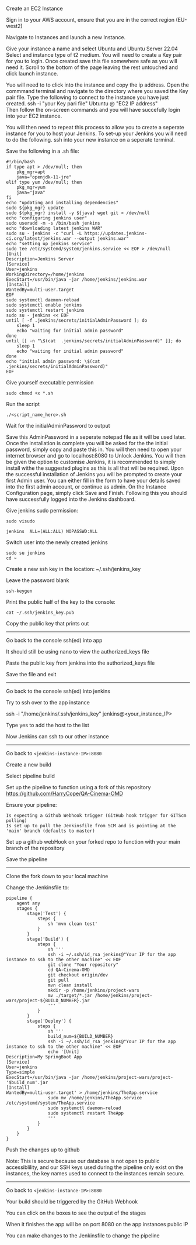 Create an EC2 Instance

Sign in to your AWS account, ensure that you are in the correct region (EU-west2)

Navigate to Instances and launch a new Instance.

Give your instance a name and select Ubuntu and Ubuntu Server 22.04
Select and instance type of t2 medium.
You will need to create a Key pair for you to login.  Once created save this file somewhere safe as you will need it.
Scroll to the bottom of the page leaving the rest untouched and click launch instance.

Yuo will need to to click into the instance and copy the ip address.
Open the commmand terminal and navigate to the directory where you saved the Key pair file.
Type the following to connect to the instance you have just created. ssh -i "your Key pari file" Ubtuntu @ "EC2 IP address"   
Then follow the on-screen commands and you will have succefully login into your EC2 instance.

You will then need to repeat this process to allow you to create a seperate instance for you to host your Jenkins.
To set-up your Jenkins you will need to do the following.
ssh into your new instance on a seperate terminal.

Save the following in a .sh file:

```
#!/bin/bash
if type apt > /dev/null; then
    pkg_mgr=apt
    java="openjdk-11-jre"
elif type yum /dev/null; then
    pkg_mgr=yum
    java="java"
fi
echo "updating and installing dependencies"
sudo ${pkg_mgr} update
sudo ${pkg_mgr} install -y ${java} wget git > /dev/null
echo "configuring jenkins user"
sudo useradd -m -s /bin/bash jenkins
echo "downloading latest jenkins WAR"
sudo su - jenkins -c "curl -L https://updates.jenkins-ci.org/latest/jenkins.war --output jenkins.war"
echo "setting up jenkins service"
sudo tee /etc/systemd/system/jenkins.service << EOF > /dev/null
[Unit]
Description=Jenkins Server
[Service]
User=jenkins
WorkingDirectory=/home/jenkins
ExecStart=/usr/bin/java -jar /home/jenkins/jenkins.war
[Install]
WantedBy=multi-user.target
EOF
sudo systemctl daemon-reload
sudo systemctl enable jenkins
sudo systemctl restart jenkins
sudo su - jenkins << EOF
until [ -f .jenkins/secrets/initialAdminPassword ]; do
    sleep 1
    echo "waiting for initial admin password"
done
until [[ -n "\$(cat  .jenkins/secrets/initialAdminPassword)" ]]; do
    sleep 1
    echo "waiting for initial admin password"
done
echo "initial admin password: \$(cat .jenkins/secrets/initialAdminPassword)"
EOF
```	
Give yourself executable permission

```
sudo chmod +x *.sh
```

Run the script

```
./<script_name_here>.sh
```

Wait for the initialAdminPassword to output

Save this AdminPassword in a seperate notepad file as it will be used later.
Once the installation is complete you will be asked for the the initial password, simply copy and paste this in.
You will then need to open your internet browser and go to localhost:8080 to Unlock Jenkins.
You will then be given the option to customise Jenkins, it is recommended to simply install withe the suggested plugins as this is all that will be required.
Upon the successful installation of Jenkins you will be prompted to create your first Admin user.
You can either fill in the form to have your details saved into the first admin account, or continue as admin.
On the Instance Configuration page, simply click Save and Finish.
Following this you should have successfully logged into the Jenkins dashboard.

Give jenkins sudo permission:

```
sudo visudo
```

```
jenkins  ALL=(ALL:ALL) NOPASSWD:ALL
```

Switch user into the newly created jenkins

```
sudo su jenkins
cd ~
```

Create a new ssh key in the location: ~/.ssh/jenkins_key

Leave the password blank

```
ssh-keygen
```

Print the public half of the key to the console:

```
cat ~/.ssh/jenkins_key.pub
```

Copy the public key that prints out

--------------------------------------------------------------------------------

Go back to the console ssh(ed) into app

It should still be using nano to view the authorized_keys file

Paste the public key from jenkins into the authorized_keys file

Save the file and exit

--------------------------------------------------------------------------------

Go back to the console ssh(ed) into jenkins

Try to ssh over to the app instance 

ssh -i "/home/jenkins/.ssh/jenkins_key" jenkins@<your_instance_IP>

Type yes to add the host to the list

Now Jenkins can ssh to our other instance

--------------------------------------------------------------------------------

Go back to `<jenkins-instance-IP>:8080`

Create a new build

Select pipeline build

Set up the pipeline to function using a fork of this repository https://github.com/HarryCope/QA-Cinema-OMD

Ensure your pipeline:

```
Is expecting a Github Webhook trigger (GitHub hook trigger for GITScm polling)
Is set up to pull the Jenkinsfile from SCM and is pointing at the 'main' branch (defaults to master)
```

Set up a github webHook on your forked repo to function with your main branch of the repository

Save the pipeline

--------------------------------------------------------------------------------

Clone the fork down to your local machine

Change the Jenkinsfile to:

```
pipeline {
    agent any
    stages {
        stage('Test') {
            steps {
                sh 'mvn clean test'
            }
        }
        stage('Build') {
            steps {
                sh '''
                ssh -i ~/.ssh/id_rsa jenkins@"Your IP for the app instance to ssh to the other machine" << EOF
                git clone "Your repository"
                cd QA-Cinema-OMD
                git checkout origin/dev
                git pull
                mvn clean install
                mkdir -p /home/jenkins/project-wars
                mv ./target/*.jar /home/jenkins/project-wars/project-${BUILD_NUMBER}.jar
                '''
            }
        }
        stage('Deploy') {
            steps {
                sh '''
                build_num=${BUILD_NUMBER}
                ssh -i ~/.ssh/id_rsa jenkins@"Your IP for the app instance to ssh to the other machine" << EOF
                echo '[Unit]
Description=My SpringBoot App
[Service]
User=jenkins
Type=simple
ExecStart=/usr/bin/java -jar /home/jenkins/project-wars/project-'$build_num'.jar
[Install]
WantedBy=multi-user.target' > /home/jenkins/TheApp.service
                sudo mv /home/jenkins/TheApp.service /etc/systemd/system/TheApp.service
                sudo systemctl daemon-reload
                sudo systemctl restart TheApp
                '''
            }
        }
    }
}
```

Push the changes up to github


Note: This is secure because our database is not open to public accessiblility,
and our SSH keys used during the pipeline only exist on the instances, the key names used to connect to the instances remain secure.


--------------------------------------------------------------------------------

Go back to `<jenkins-instance-IP>:8080`

Your build should be triggered by the GitHub Webhook

You can click on the boxes to see the output of the stages

When it finishes the app will be on port 8080 on the app instances public IP
	
You can make changes to the Jenkinsfile to change the pipeline












